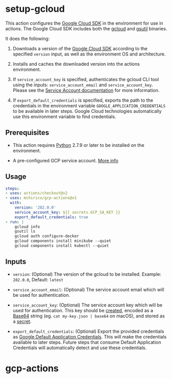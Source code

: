 <!--
 Copyright 2019 Google LLC

 Licensed under the Apache License, Version 2.0 (the "License"); you may not use this file except in
 compliance with the License. You may obtain a copy of the License at

        https://www.apache.org/licenses/LICENSE-2.0

 Unless required by applicable law or agreed to in writing, software distributed under the License
 is distributed on an "AS IS" BASIS, WITHOUT WARRANTIES OR CONDITIONS OF ANY KIND, either express or
 implied. See the License for the specific language governing permissions and limitations under the
 License.
-->

# setup-gcloud

This action configures the [Google Cloud SDK][sdk] in the environment for use in
actions. The Google Cloud SDK includes both the [gcloud][gcloud] and
[gsutil][gsutil] binaries.

It does the following:

1.  Downloads a version of the [Google Cloud SDK][sdk] according to the
    specified `version` input, as well as the environment OS and architecture.

1.  Installs and caches the downloaded version into the actions environment.

1.  If `service_account_key` is specified, authenticates the gcloud CLI tool
    using the inputs: `service_account_email` and `service_account_key`. Please
    see the [Service Account documentation][sa-iam-docs] for more information.

1.  If `export_default_credentials` is specified, exports the path to the
    credentials in the environment variable `GOOGLE_APPLICATION_CREDENTIALS` to
    be available in later steps. Google Cloud technologies automatically use
    this environment variable to find credentials.

## Prerequisites

* This action requires [Python](https://www.python.org/) 2.7.9 or later to be installed on the environment.

* A pre-configured GCP service account. [More info](https://cloud.google.com/iam/docs/creating-managing-service-accounts)

## Usage

```yaml
steps:
- uses: actions/checkout@v2
- uses: mchirico/gcp-actions@v1
  with:
    version: '282.0.0'
    service_account_key: ${{ secrets.GCP_SA_KEY }}
    export_default_credentials: true
- run: |
    gcloud info
    gsutil ls
    gcloud auth configure-docker
    gcloud components install minikube --quiet
    gcloud components install kubectl --quiet

```

## Inputs

* `version`: (Optional) The version of the gcloud to be installed.  Example: `282.0.0`, Default: `latest`

* `service_account_email`: (Optional) The service account email which will be used for authentication.

* `service_account_key`: (Optional) The service account key which will be used for authentication. This key should be [created](https://cloud.google.com/iam/docs/creating-managing-service-account-keys), encoded as a [Base64](https://en.wikipedia.org/wiki/Base64) string (eg. `cat my-key.json | base64` on macOS), and stored as a [secret](https://help.github.com/en/actions/automating-your-workflow-with-github-actions/creating-and-using-encrypted-secrets).

* `export_default_credentials`: (Optional) Export the provided credentials as [Google Default Application Credentials][dac]. This will make the credentials available to later steps. Future steps that consume Default Application Credentials will automatically detect and use these credentials.

[dac]: https://cloud.google.com/docs/authentication/production
[sdk]: https://cloud.google.com/sdk/
[gcloud]: https://cloud.google.com/sdk/gcloud/
[gsutil]: https://cloud.google.com/storage/docs/gsutil
[sa-iam-docs]: https://cloud.google.com/iam/docs/service-accounts
# gcp-actions
